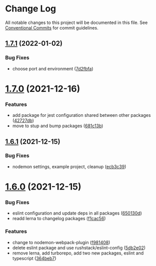 # Change Log

All notable changes to this project will be documented in this file.
See [Conventional Commits](https://conventionalcommits.org) for commit guidelines.

## [1.7.1](https://github.com/ceopaludetto/ceop/compare/@ceop/core@1.7.0...@ceop/core@1.7.1) (2022-01-02)


### Bug Fixes

* choose port and environment ([7d2fbfa](https://github.com/ceopaludetto/ceop/commit/7d2fbfa73e0e1340f2a85341a92789eae37e0285))





# [1.7.0](https://github.com/ceopaludetto/ceop/compare/@ceop/core@1.6.1...@ceop/core@1.7.0) (2021-12-16)


### Features

* add package for jest configuration shared between other packages ([42727db](https://github.com/ceopaludetto/ceop/commit/42727db938cb5b9c44827b99ba45d023daab1982))
* move to stup and bump packages ([681c13b](https://github.com/ceopaludetto/ceop/commit/681c13b116090d198ad293ebecc7ea8f122f9dae))





## [1.6.1](https://github.com/ceopaludetto/ceop/compare/@ceop/core@1.6.0...@ceop/core@1.6.1) (2021-12-15)


### Bug Fixes

* nodemon settings, example project, cleanup ([ecb3c39](https://github.com/ceopaludetto/ceop/commit/ecb3c39ecd48ecefa781085e3ca52b094bd5c209))





# [1.6.0](https://github.com/ceopaludetto/ceop/compare/@ceop/core@1.4.2...@ceop/core@1.6.0) (2021-12-15)


### Bug Fixes

* eslint configuration and update deps in all packages ([650130d](https://github.com/ceopaludetto/ceop/commit/650130dc2064b043eee94f6ba53284254d33a79b))
* readd lerna to changelog packages ([f1cac56](https://github.com/ceopaludetto/ceop/commit/f1cac5683ac7b3ecf9db0a3bcd0148a4f5ce6eea))


### Features

* change to nodemon-webpack-plugin ([f981408](https://github.com/ceopaludetto/ceop/commit/f981408a8ee621621296892a340ace5bc5fdbdfd))
* delete eslint package and use rushstack/eslint-config ([5db2e02](https://github.com/ceopaludetto/ceop/commit/5db2e027cfb6bf17ac497aa9e6a89268cc704acc))
* remove lerna, add turborepo, add two new packages, eslint and typescript ([364beb7](https://github.com/ceopaludetto/ceop/commit/364beb72ca2b8776e9feba6b6143e6fb9dc6ae78))
